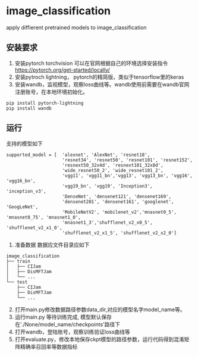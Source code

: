 # image_classification
apply diffierent pretrained models to image_classification


## 安装要求

1. 安装pytorch torchvision 可以在官网根据自己的环境选择安装指令 https://pytorch.org/get-started/locally/
2. 安装pytroch lightning， pytorch的精简版，类似于tensorflow里的keras
4. 安装wandb，监视模型，观察loss曲线等。wandb使用前需要在wandb官网注册账号，在本地环境初始化。

```
pip install pytorch-lightning
pip install wandb
```


## 运行
支持的模型如下
```
supported_model = [  'alexnet', 'AlexNet', 'resnet18',
                     'resnet34', 'resnet50', 'resnet101', 'resnet152',
                     'resnext50_32x4d', 'resnext101_32x8d',
                     'wide_resnet50_2', 'wide_resnet101_2',
                     'vgg11', 'vgg11_bn','vgg13', 'vgg13_bn', 'vgg16', 'vgg16_bn',
                     'vgg19_bn', 'vgg19', 'Inception3', 'inception_v3',
                     'DenseNet', 'densenet121', 'densenet169',
                     'densenet201', 'densenet161', 'googlenet', 'GoogLeNet',
                     'MobileNetV2', 'mobilenet_v2','mnasnet0_5', 'mnasnet0_75', 'mnasnet1_0',
                     'mnasnet1_3','shufflenet_v2_x0_5', 'shufflenet_v2_x1_0',
                     'shufflenet_v2_x1_5', 'shufflenet_v2_x2_0']
```
1. 准备数据 数据应文件目录应如下
```
image_classification
├── train
│   ├── CIJam
│   ├── DisMFTJam
│   └── ...
└── test
    ├── CIJam
    ├── DisMFTJam
    └── ...
```
2. 打开main.py修改数据路径参数data_dir,对应的模型名字model_name等。
3. 运行main.py 等待训练完成, 模型默认保存在'./None/model_name/checkpoints'路径下
4. 打开wandb，登陆账号，观察训练验证loss曲线等
5. 打开evaluate.py，修改本地保存ckpt模型的路径参数，运行代码得到混淆矩阵精确率召回率等数据指标

